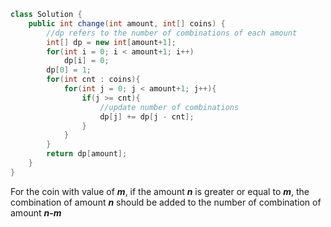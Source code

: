 ``` java
class Solution {
    public int change(int amount, int[] coins) {
        //dp refers to the number of combinations of each amount
        int[] dp = new int[amount+1];
        for(int i = 0; i < amount+1; i++)
            dp[i] = 0;
        dp[0] = 1;
        for(int cnt : coins){
            for(int j = 0; j < amount+1; j++){
                if(j >= cnt){
                    //update number of combinations
                    dp[j] += dp[j - cnt];
                }
            }
        }
        return dp[amount];
    }
}
```
For the coin with value of ***m***, if the amount ***n*** is greater or equal to ***m***, the combination of amount ***n*** should be added to the number of combination of amount ***n-m***
